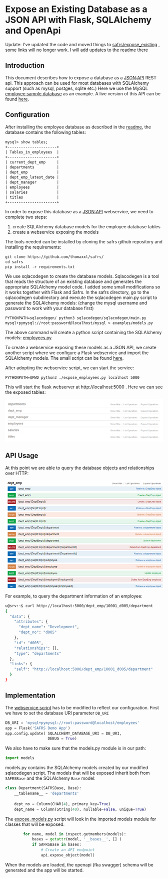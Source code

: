 # Expose an Existing Database as a JSON API with Flask, SQLAlchemy and OpenApi

Update: I've updated the code and moved things to [safrs/expose_existing](https://github.com/thomaxxl/safrs/expose_existing) , some links will no longer work. I will add updates to the readme there

## Introduction
This document describes how to expose a database as a [JSON:API](http://jsonapi.org/) REST api. 
This approach can be used for most databases with SQLAlchemy support (such as mysql, postges, sqlite etc.)
Here we use the MySQL [employee sample database](https://github.com/datacharmer/test_db) as an example.
A live version of this API can be found [here](http://www.blackbirdbits.com/).

## Configuration

After installing the employee database as described in the [readme](https://github.com/datacharmer/test_db), the database contains the following tables:
```
mysql> show tables;
+----------------------+
| Tables_in_employees  |
+----------------------+
| current_dept_emp     |
| departments          |
| dept_emp             |
| dept_emp_latest_date |
| dept_manager         |
| employees            |
| salaries             |
| titles               |
+----------------------+
```

In order to expose this database as a [JSON:API](http://jsonapi.org/) webservice, we need to complete two steps: 
1. create SQLAlchemy database models for the employee database tables
2. create a webservice exposing the models

The tools needed can be installed by cloning the safrs github repository and installing the requirements:

```
git clone https://github.com/thomaxxl/safrs/
cd safrs
pip install -r requirements.txt
```

We use sqlacodegen to create the database models. Sqlacodegen is a tool that reads the structure of an existing database and generates the appropriate SQLAlchemy model code.
I added some small modifications so it works together with Flask and Safrs. In the safrs directory, go to the sqlacodegen subdirectory and execute the sqlacodegen main.py script to generate the SQLAlchemy models:
(change the mysql username and password to work with your database first)
```
PYTHONPATH=sqlacodegen/ python3 sqlacodegen/sqlacodegen/main.py mysql+pymysql://root:password@localhost/mysql > examples/models.py
```

The above command will create a python script containing the SQLAlchemy models: [employees.py](https://github.com/thomaxxl/safrs/blob/master/examples/employees.py)

To create a webservice exposing these models as a JSON API, we create another script where we configure a Flask webservice and import the SQLAlchemy models.
The small script can be found [here](https://github.com/thomaxxl/safrs/blob/master/examples/expose_existing/expose_models.py).

After adopting the webservice script, we can start the service:

```
PYTHONPATH=$PWD python3 ./expose_employees.py localhost 5000
```

This will start the flask webserver at http://localhost:5000 . Here we can see the exposed tables:

![1](images/employees1.PNG)

## API Usage

At this point we are able to query the database objects and relationships over HTTP:

![2](images/employees2.PNG)

For example, to query the department information of an employee:

```bash
u@srv:~$ curl http://localhost:5000/dept_emp/10001_d005/department
{
  "data": {
    "attributes": {
      "dept_name": "Development",
      "dept_no": "d005"
    },
    "id": "d005",
    "relationships": {},
    "type": "departments"
  },
  "links": {
    "self": "http://localhost:5000/dept_emp/10001_d005/department"
  }
}
```

## Implementation

The [webservice script](https://github.com/thomaxxl/safrs/blob/master/examples/expose_existing/expose_models.py) has to be modified to reflect our configuration. First we have to set the database URI parameter `DB_URI`

```python
DB_URI = 'mysql+pymysql://root:password@localhost/employees'
app = Flask('SAFRS Demo App')
app.config.update( SQLALCHEMY_DATABASE_URI = DB_URI,
                   DEBUG = True)

```

We also have to make sure that the models.py module is in our path:

```python
import models 
```

models.py contains the SQLAlchemy models created by our modified sqlacodegen script. The models that will be exposed inherit both
from `SAFRSBase` and the SQLAlchemy `Base` model:

```python
class Department(SAFRSBase, Base):
    __tablename__ = 'departments'

    dept_no = Column(CHAR(4), primary_key=True)
    dept_name = Column(String(40), nullable=False, unique=True)
```

The [expose_models.py](https://github.com/thomaxxl/safrs/blob/master/examples/expose_existing/expose_model.spy) script will look in the imported models module for classes that will be exposed.
```python
        for name, model in inspect.getmembers(models):
            bases = getattr(model, '__bases__', [] )
            if SAFRSBase in bases:
                # Create an API endpoint
                api.expose_object(model)
```                

When the models are loaded, the openapi (fka swagger) schema will be generated and the app will be started.

